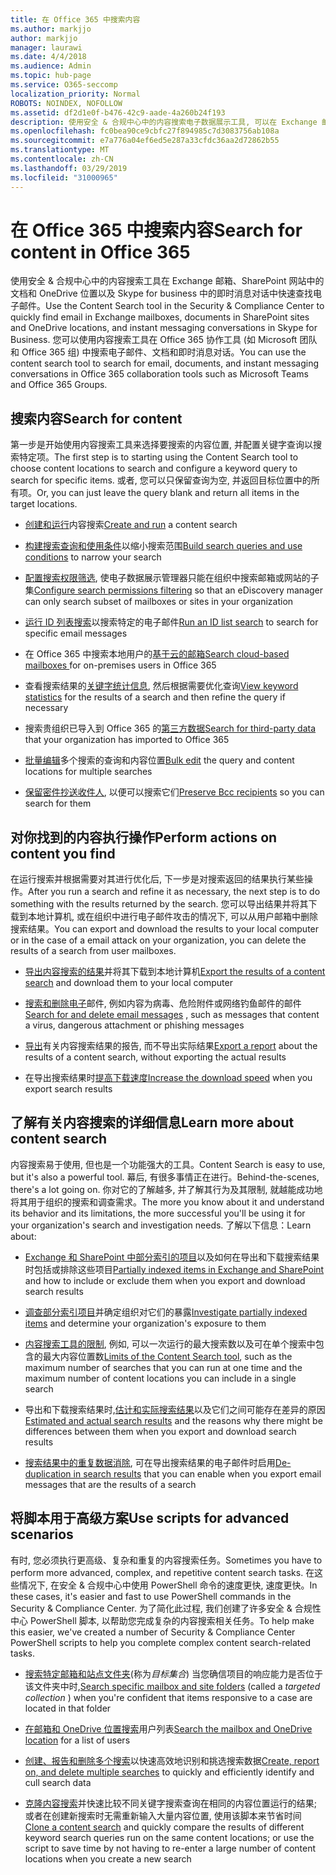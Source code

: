 ```yaml
---
title: 在 Office 365 中搜索内容
ms.author: markjjo
author: markjjo
manager: laurawi
ms.date: 4/4/2018
ms.audience: Admin
ms.topic: hub-page
ms.service: O365-seccomp
localization_priority: Normal
ROBOTS: NOINDEX, NOFOLLOW
ms.assetid: df2d1e0f-b476-42c9-aade-4a260b24f193
description: 使用安全 & 合规中心中的内容搜索电子数据展示工具, 可以在 Exchange 邮箱、SharePoint 网站中的文档和 OneDrive 位置以及 Skype for business 中的即时消息对话中快速查找电子邮件。
ms.openlocfilehash: fc0bea90ce9cbfc27f894985c7d3083756ab108a
ms.sourcegitcommit: e7a776a04ef6ed5e287a33cfdc36aa2d72862b55
ms.translationtype: MT
ms.contentlocale: zh-CN
ms.lasthandoff: 03/29/2019
ms.locfileid: "31000965"
---
```

# <a name="search-for-content-in-office-365"></a><span data-ttu-id="34d67-103">在 Office 365 中搜索内容</span><span class="sxs-lookup"><span data-stu-id="34d67-103">Search for content in Office 365</span></span>

<span data-ttu-id="34d67-104">使用安全 & 合规中心中的内容搜索工具在 Exchange 邮箱、SharePoint 网站中的文档和 OneDrive 位置以及 Skype for business 中的即时消息对话中快速查找电子邮件。</span><span class="sxs-lookup"><span data-stu-id="34d67-104">Use the Content Search tool in the Security & Compliance Center to quickly find email in Exchange mailboxes, documents in SharePoint sites and OneDrive locations, and instant messaging conversations in Skype for Business.</span></span> <span data-ttu-id="34d67-105">您可以使用内容搜索工具在 Office 365 协作工具 (如 Microsoft 团队和 Office 365 组) 中搜索电子邮件、文档和即时消息对话。</span><span class="sxs-lookup"><span data-stu-id="34d67-105">You can use the content search tool to search for email, documents, and instant messaging conversations in Office 365 collaboration tools such as Microsoft Teams and Office 365 Groups.</span></span>
  
## <a name="search-for-content"></a><span data-ttu-id="34d67-106">搜索内容</span><span class="sxs-lookup"><span data-stu-id="34d67-106">Search for content</span></span>

<span data-ttu-id="34d67-107">第一步是开始使用内容搜索工具来选择要搜索的内容位置, 并配置关键字查询以搜索特定项。</span><span class="sxs-lookup"><span data-stu-id="34d67-107">The first step is to starting using the Content Search tool to choose content locations to search and configure a keyword query to search for specific items.</span></span> <span data-ttu-id="34d67-108">或者, 您可以只保留查询为空, 并返回目标位置中的所有项。</span><span class="sxs-lookup"><span data-stu-id="34d67-108">Or, you can just leave the query blank and return all items in the target locations.</span></span>
  
- <span data-ttu-id="34d67-109">[创建和运行](content-search.md)内容搜索</span><span class="sxs-lookup"><span data-stu-id="34d67-109">[Create and run](content-search.md) a content search</span></span> 
    
- <span data-ttu-id="34d67-110">[构建搜索查询和使用条件](keyword-queries-and-search-conditions.md)以缩小搜索范围</span><span class="sxs-lookup"><span data-stu-id="34d67-110">[Build search queries and use conditions](keyword-queries-and-search-conditions.md) to narrow your search</span></span> 
    
- <span data-ttu-id="34d67-111">[配置搜索权限筛选](permissions-filtering-for-content-search.md), 使电子数据展示管理器只能在组织中搜索邮箱或网站的子集</span><span class="sxs-lookup"><span data-stu-id="34d67-111">[Configure search permissions filtering](permissions-filtering-for-content-search.md) so that an eDiscovery manager can only search subset of mailboxes or sites in your organization</span></span> 
    
- <span data-ttu-id="34d67-112">[运行 ID 列表搜索](csv-file-for-an-id-list-content-search.md)以搜索特定的电子邮件</span><span class="sxs-lookup"><span data-stu-id="34d67-112">[Run an ID list search](csv-file-for-an-id-list-content-search.md) to search for specific email messages</span></span> 
    
- <span data-ttu-id="34d67-113">在 Office 365 中搜索本地用户的[基于云的邮箱](search-cloud-based-mailboxes-for-on-premises-users.md)</span><span class="sxs-lookup"><span data-stu-id="34d67-113">[Search cloud-based mailboxes ](search-cloud-based-mailboxes-for-on-premises-users.md) for on-premises users in Office 365</span></span>

- <span data-ttu-id="34d67-114">查看搜索结果的[关键字统计信息](view-keyword-statistics-for-content-search.md), 然后根据需要优化查询</span><span class="sxs-lookup"><span data-stu-id="34d67-114">[View keyword statistics](view-keyword-statistics-for-content-search.md) for the results of a search and then refine the query if necessary</span></span> 
    
- <span data-ttu-id="34d67-115">搜索贵组织已导入到 Office 365 的[第三方数据](use-content-search-to-search-third-party-data-that-was-imported.md)</span><span class="sxs-lookup"><span data-stu-id="34d67-115">[Search for third-party data](use-content-search-to-search-third-party-data-that-was-imported.md) that your organization has imported to Office 365</span></span> 
    
- <span data-ttu-id="34d67-116">[批量编辑](bulk-edit-content-searches.md)多个搜索的查询和内容位置</span><span class="sxs-lookup"><span data-stu-id="34d67-116">[Bulk edit](bulk-edit-content-searches.md) the query and content locations for multiple searches</span></span> 
    
- <span data-ttu-id="34d67-117">[保留密件抄送收件人](https://docs.microsoft.com/exchange/policy-and-compliance/holds/preserve-bcc-recipients-and-group-members), 以便可以搜索它们</span><span class="sxs-lookup"><span data-stu-id="34d67-117">[Preserve Bcc recipients](https://docs.microsoft.com/exchange/policy-and-compliance/holds/preserve-bcc-recipients-and-group-members) so you can search for them</span></span> 

## <a name="perform-actions-on-content-you-find"></a><span data-ttu-id="34d67-118">对你找到的内容执行操作</span><span class="sxs-lookup"><span data-stu-id="34d67-118">Perform actions on content you find</span></span>

<span data-ttu-id="34d67-119">在运行搜索并根据需要对其进行优化后, 下一步是对搜索返回的结果执行某些操作。</span><span class="sxs-lookup"><span data-stu-id="34d67-119">After you run a search and refine it as necessary, the next step is to do something with the results returned by the search.</span></span> <span data-ttu-id="34d67-120">您可以导出结果并将其下载到本地计算机, 或在组织中进行电子邮件攻击的情况下, 可以从用户邮箱中删除搜索结果。</span><span class="sxs-lookup"><span data-stu-id="34d67-120">You can export and download the results to your local computer or in the case of a email attack on your organization, you can delete the results of a search from user mailboxes.</span></span>
  
- <span data-ttu-id="34d67-121">[导出内容搜索的结果](export-search-results.md)并将其下载到本地计算机</span><span class="sxs-lookup"><span data-stu-id="34d67-121">[Export the results of a content search](export-search-results.md) and download them to your local computer</span></span> 
    
- <span data-ttu-id="34d67-122">[搜索和删除电子](search-for-and-delete-messages-in-your-organization.md)邮件, 例如内容为病毒、危险附件或网络钓鱼邮件的邮件</span><span class="sxs-lookup"><span data-stu-id="34d67-122">[Search for and delete email messages](search-for-and-delete-messages-in-your-organization.md) , such as messages that content a virus, dangerous attachment or phishing messages</span></span> 
    
- <span data-ttu-id="34d67-123">[导出](export-a-content-search-report.md)有关内容搜索结果的报告, 而不导出实际结果</span><span class="sxs-lookup"><span data-stu-id="34d67-123">[Export a report](export-a-content-search-report.md) about the results of a content search, without exporting the actual results</span></span> 
    
- <span data-ttu-id="34d67-124">在导出搜索结果时[提高下载速度](increase-download-speeds-when-exporting-ediscovery-results.md)</span><span class="sxs-lookup"><span data-stu-id="34d67-124">[Increase the download speed](increase-download-speeds-when-exporting-ediscovery-results.md) when you export search results</span></span> 
    
## <a name="learn-more-about-content-search"></a><span data-ttu-id="34d67-125">了解有关内容搜索的详细信息</span><span class="sxs-lookup"><span data-stu-id="34d67-125">Learn more about content search</span></span>

<span data-ttu-id="34d67-126">内容搜索易于使用, 但也是一个功能强大的工具。</span><span class="sxs-lookup"><span data-stu-id="34d67-126">Content Search is easy to use, but it's also a powerful tool.</span></span> <span data-ttu-id="34d67-127">幕后, 有很多事情正在进行。</span><span class="sxs-lookup"><span data-stu-id="34d67-127">Behind-the-scenes, there's a lot going on.</span></span> <span data-ttu-id="34d67-128">你对它的了解越多, 并了解其行为及其限制, 就越能成功地将其用于组织的搜索和调查需求。</span><span class="sxs-lookup"><span data-stu-id="34d67-128">The more you know about it and understand its behavior and its limitations, the more successful you'll be using it for your organization's search and investigation needs.</span></span> <span data-ttu-id="34d67-129">了解以下信息：</span><span class="sxs-lookup"><span data-stu-id="34d67-129">Learn about:</span></span>
  
- <span data-ttu-id="34d67-130">[Exchange 和 SharePoint 中部分索引的项目](partially-indexed-items-in-content-search.md)以及如何在导出和下载搜索结果时包括或排除这些项目</span><span class="sxs-lookup"><span data-stu-id="34d67-130">[Partially indexed items in Exchange and SharePoint](partially-indexed-items-in-content-search.md) and how to include or exclude them when you export and download search results</span></span> 
    
- <span data-ttu-id="34d67-131">[调查部分索引项目](investigating-partially-indexed-items-in-ediscovery.md)并确定组织对它们的暴露</span><span class="sxs-lookup"><span data-stu-id="34d67-131">[Investigate partially indexed items](investigating-partially-indexed-items-in-ediscovery.md) and determine your organization's exposure to them</span></span> 
    
- <span data-ttu-id="34d67-132">[内容搜索工具的限制](limits-for-content-search.md), 例如, 可以一次运行的最大搜索数以及可在单个搜索中包含的最大内容位置数</span><span class="sxs-lookup"><span data-stu-id="34d67-132">[Limits of the Content Search tool](limits-for-content-search.md), such as the maximum number of searches that you can run at one time and the maximum number of content locations you can include in a single search</span></span> 
    
- <span data-ttu-id="34d67-133">导出和下载搜索结果时,[估计和实际搜索结果](differences-between-estimated-and-actual-ediscovery-search-results.md)以及它们之间可能存在差异的原因</span><span class="sxs-lookup"><span data-stu-id="34d67-133">[Estimated and actual search results](differences-between-estimated-and-actual-ediscovery-search-results.md) and the reasons why there might be differences between them when you export and download search results</span></span> 
    
- <span data-ttu-id="34d67-134">[搜索结果中的重复数据消除](de-duplication-in-ediscovery-search-results.md), 可在导出搜索结果的电子邮件时启用</span><span class="sxs-lookup"><span data-stu-id="34d67-134">[De-duplication in search results](de-duplication-in-ediscovery-search-results.md) that you can enable when you export email messages that are the results of a search</span></span> 
    
## <a name="use-scripts-for-advanced-scenarios"></a><span data-ttu-id="34d67-135">将脚本用于高级方案</span><span class="sxs-lookup"><span data-stu-id="34d67-135">Use scripts for advanced scenarios</span></span>

<span data-ttu-id="34d67-136">有时, 您必须执行更高级、复杂和重复的内容搜索任务。</span><span class="sxs-lookup"><span data-stu-id="34d67-136">Sometimes you have to perform more advanced, complex, and repetitive content search tasks.</span></span> <span data-ttu-id="34d67-137">在这些情况下, 在安全 & 合规中心中使用 PowerShell 命令的速度更快, 速度更快。</span><span class="sxs-lookup"><span data-stu-id="34d67-137">In these cases, it's easier and fast to use PowerShell commands in the Security & Compliance Center.</span></span> <span data-ttu-id="34d67-138">为了简化此过程, 我们创建了许多安全 & 合规性中心 PowerShell 脚本, 以帮助您完成复杂的内容搜索相关任务。</span><span class="sxs-lookup"><span data-stu-id="34d67-138">To help make this easier, we've created a number of Security & Compliance Center PowerShell scripts to help you complete complex content search-related tasks.</span></span>
  
- <span data-ttu-id="34d67-139">[搜索特定邮箱和站点文件夹](use-content-search-for-targeted-collections.md)(称为*目标集合*) 当您确信项目的响应能力是否位于该文件夹中时,</span><span class="sxs-lookup"><span data-stu-id="34d67-139">[Search specific mailbox and site folders](use-content-search-for-targeted-collections.md) (called a  *targeted collection*  ) when you're confident that items responsive to a case are located in that folder</span></span> 
    
- <span data-ttu-id="34d67-140">[在邮箱和 OneDrive 位置搜索](search-the-mailbox-and-onedrive-for-business-for-a-list-of-users.md)用户列表</span><span class="sxs-lookup"><span data-stu-id="34d67-140">[Search the mailbox and OneDrive location](search-the-mailbox-and-onedrive-for-business-for-a-list-of-users.md) for a list of users</span></span> 
    
- <span data-ttu-id="34d67-141">[创建、报告和删除多个搜索](create-report-on-and-delete-multiple-content-searches.md)以快速高效地识别和挑选搜索数据</span><span class="sxs-lookup"><span data-stu-id="34d67-141">[Create, report on, and delete multiple searches](create-report-on-and-delete-multiple-content-searches.md) to quickly and efficiently identify and cull search data</span></span> 
    
- <span data-ttu-id="34d67-142">[克隆内容搜索](clone-a-content-search.md)并快速比较不同关键字搜索查询在相同的内容位置运行的结果;或者在创建新搜索时无需重新输入大量内容位置, 使用该脚本来节省时间</span><span class="sxs-lookup"><span data-stu-id="34d67-142">[Clone a content search](clone-a-content-search.md) and quickly compare the results of different keyword search queries run on the same content locations; or use the script to save time by not having to re-enter a large number of content locations when you create a new search</span></span> 
    

